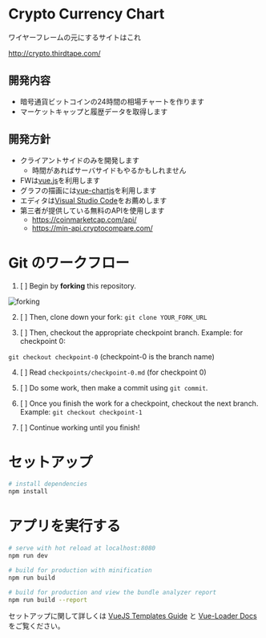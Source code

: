 # Crypto Currency Chart

ワイヤーフレームの元にするサイトはこれ

http://crypto.thirdtape.com/

## 開発内容

* 暗号通貨ビットコインの24時間の相場チャートを作ります
* マーケットキャップと履歴データを取得します

## 開発方針

* クライアントサイドのみを開発します
    * 時間があればサーバサイドもやるかもしれません
* FWは[vue.js](https://jp.vuejs.org/index.html)を利用します
* グラフの描画には[vue-chartjs](http://vue-chartjs.org/#/)を利用します
* エディタは[Visual Studio Code](https://code.visualstudio.com/)をお薦めします
* 第三者が提供している無料のAPIを使用します
    * https://coinmarketcap.com/api/
    * https://min-api.cryptocompare.com/

# Git のワークフロー

1. [ ] Begin by **forking** this repository.

![forking](https://i.imgur.com/PmLC0ON.png)

2. [ ] Then, clone down your fork: `git clone YOUR_FORK_URL`

3. [ ] Then, checkout the appropriate checkpoint branch. Example: for checkpoint 0:

`git checkout checkpoint-0` (checkpoint-0 is the branch name)

4. [ ] Read `checkpoints/checkpoint-0.md` (for checkpoint 0)

5. [ ] Do some work, then make a commit using `git commit`. 

6. [ ] Once you finish the work for a checkpoint, checkout the next branch. Example: `git checkout checkpoint-1`

7. [ ] Continue working until you finish!

# セットアップ

``` bash
# install dependencies
npm install
```

# アプリを実行する

```bash
# serve with hot reload at localhost:8080
npm run dev

# build for production with minification
npm run build

# build for production and view the bundle analyzer report
npm run build --report
```

セットアップに関して詳しくは [VueJS Templates Guide](http://vuejs-templates.github.io/webpack/) と [Vue-Loader Docs](http://vuejs.github.io/vue-loader) をご覧ください。